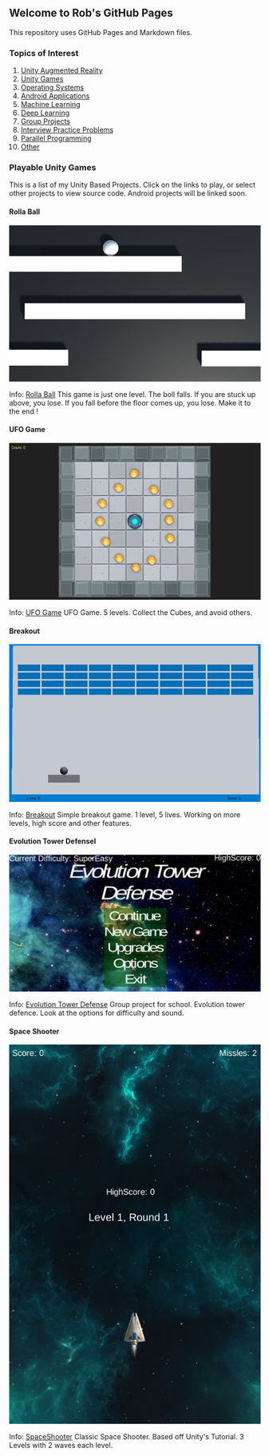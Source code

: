 ## Welcome to Rob's GitHub Pages

This repository uses GitHub Pages and Markdown files.

### Topics of Interest
1. [Unity Augmented Reality](https://robsap.github.io/#)
2. [Unity Games](https://robsap.github.io/#)
3. [Operating Systems](https://robsap.github.io/#)
4. [Android Applications](https://robsap.github.io/#)
5. [Machine Learning](https://robsap.github.io/#)
6. [Deep Learning](https://robsap.github.io/#)
7. [Group Projects](https://robsap.github.io/#)
8. [Interview Practice Problems](https://robsap.github.io/#)
9. [Parallel Programming](https://robsap.github.io/#)
10. [Other](https://robsap.github.io/#)

### Playable Unity Games
This is a list of my Unity Based Projects. Click on the links to play, or select other projects to view source code.
Android projects will be linked soon.
							 

#### Rolla Ball
[![Rolla Ball](images/BallRoller.jpg)](https://robsap.github.io/UnityGamesWebGl/BallRoller/index.html)

Info: [Rolla Ball](https://robsap.github.io/UnityGamesWebGl/BallRoller/index.html) This game is just one level. The boll falls. If you are stuck up above, you lose. If you fall before the floor comes up, you lose. Make it to the end !



#### UFO Game
[![UFO Game](images/UFOGame.jpg)](https://robsap.github.io/UnityGamesWebGl/UFOGame/index.html)

Info: [UFO Game](https://robsap.github.io/UnityGamesWebGl/UFOGame/index.html) UFO Game. 5 levels. Collect the Cubes, and avoid others.



#### Breakout
[![Breakout](/images/breakout.jpg)](https://robsap.github.io/UnityGamesWebGl/Breakout/index.html)

Info: [Breakout](https://robsap.github.io/UnityGamesWebGl/Breakout/index.html) Simple breakout game. 1 level, 5 lives. Working on more levels, high score and other features.



#### Evolution Tower Defensel
[![Evolution Tower Defense](/images/evoTowerDefense.jpg)](https://robsap.github.io/UnityGamesWebGl/TowerDefense/index.html)

Info: [Evolution Tower Defense](https://robsap.github.io/UnityGamesWebGl/TowerDefense/index.html) Group project for school. Evolution tower defence. Look at the options for difficulty and sound.



#### Space Shooter
[![SpaceShooter](images/SpaceShooter.jpg)](https://robsap.github.io/UnityGamesWebGl/SpaceShooter/index.html)

Info: [SpaceShooter](https://robsap.github.io/UnityGamesWebGl/SpaceShooter/index.html) Classic Space Shooter. Based off Unity's Tutorial. 3 Levels with 2 waves each level.


